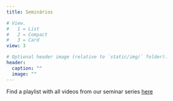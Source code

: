 ```yaml
---
title: Seminários

# View.
#   1 = List
#   2 = Compact
#   3 = Card
view: 3

# Optional header image (relative to `static/img/` folder).
header:
  caption: ""
  image: ""
---
```




Find a playlist with all videos from our seminar series [here](https://www.youtube.com/watch?v=HDoa5h-x3cg&list=PLeoLaqf1K3qrwP1o4TUnKAR6d6xNb_b0M)
